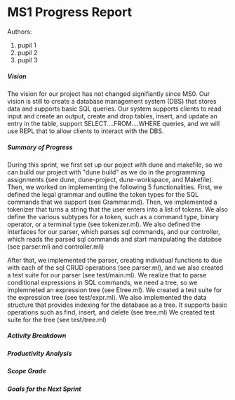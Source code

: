 # MS1 Progress Report

Authors:

1.   pupil 1
2.   pupil 2
3.   pupil 3

##### Vision
The vision for our project has not changed signifiantly since MS0. Our vision is still to create a database management system (DBS) that stores data and supports basic SQL queries. Our system supports clients to read input and create an output, create and drop tables, insert, and update an entry in the table, support SELECT….FROM….WHERE queries, and we will use REPL that to allow clients to interact with the DBS.


##### Summary of Progress
During this sprint, we first set up our poject with dune and makefile, so we can build our project with "dune build" as we do in the programming assignments (see dune, dune-project, dune-workspace, and Makefile). Then, we worked on implementing the following 5 functionalities. First, we defined the legal grammar and outline the token types for the SQL commands that we support (see Grammar.md). Then, we implemented a tokenizer that turns a string that the user enters into a list of tokens. We also define the various subtypes for a token, such as a command type, binary operator, or a terminal type (see tokenizer.ml).
We also defined the interfaces for our parser, which parses sql commands, and our controller, which reads the parsed sql commands and start manipulating the databse (see parser.mli and controller.mli)

After that, we implemented the parser, creating individual functions to due with each of the sql CRUD operations (see parser.ml), and we also created a test suite for our parser (see test/main.ml). We realize that to parse conditional expressions in SQL commands, we need a tree, so we implemneted an expression tree (see Etree.ml). We created a test suite for the expression tree (see test/expr.ml). We also implemented the data structure that provides indexing for the database as a tree. It supports basic operations such as find, insert, and delete (see tree.ml) We created test suite for the tree (see test/tree.ml)


##### Activity Breakdown

##### Productivity Analysis

##### Scope Grade

##### Goals for the Next Sprint
